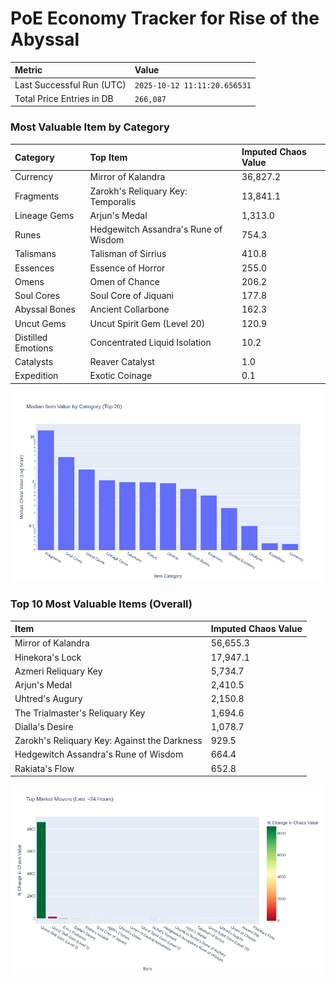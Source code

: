 # PoE Economy Tracker for Rise of the Abyssal

<!-- START_MAINTENANCE -->
| Metric | Value |
|:---|:---|
| Last Successful Run (UTC) | `2025-10-12 11:11:20.656531` |
| Total Price Entries in DB | `266,087` |

<!-- END_MAINTENANCE -->

<!-- START_DATAFRAME_DEBUG -->
<!-- END_DATAFRAME_DEBUG -->

<!-- START_CATEGORY_ANALYSIS -->
### Most Valuable Item by Category
| Category | Top Item | Imputed Chaos Value |
| :--- | :--- | :--- |
| Currency | Mirror of Kalandra | 36,827.2 |
| Fragments | Zarokh's Reliquary Key: Temporalis | 13,841.1 |
| Lineage Gems | Arjun's Medal | 1,313.0 |
| Runes | Hedgewitch Assandra's Rune of Wisdom | 754.3 |
| Talismans | Talisman of Sirrius | 410.8 |
| Essences | Essence of Horror | 255.0 |
| Omens | Omen of Chance | 206.2 |
| Soul Cores | Soul Core of Jiquani | 177.8 |
| Abyssal Bones | Ancient Collarbone | 162.3 |
| Uncut Gems | Uncut Spirit Gem (Level 20) | 120.9 |
| Distilled Emotions | Concentrated Liquid Isolation | 10.2 |
| Catalysts | Reaver Catalyst | 1.0 |
| Expedition | Exotic Coinage | 0.1 |


![Category Analysis Chart](charts/category_analysis.png)
<!-- END_ANALYSIS -->

<!-- START_ANALYSIS -->
### Top 10 Most Valuable Items (Overall)
| Item | Imputed Chaos Value |
| :--- | :--- |
| Mirror of Kalandra | 56,655.3 |
| Hinekora's Lock | 17,947.1 |
| Azmeri Reliquary Key | 5,734.7 |
| Arjun's Medal | 2,410.5 |
| Uhtred's Augury | 2,150.8 |
| The Trialmaster's Reliquary Key | 1,694.6 |
| Dialla's Desire | 1,078.7 |
| Zarokh's Reliquary Key: Against the Darkness | 929.5 |
| Hedgewitch Assandra's Rune of Wisdom | 664.4 |
| Rakiata's Flow | 652.8 |


![Market Movers Chart](charts/market_movers.png)
<!-- END_ANALYSIS -->
